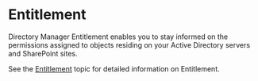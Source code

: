 # Entitlement

Directory Manager Entitlement enables you to stay informed on the permissions assigned to objects
residing on your Active Directory servers and SharePoint sites.

See the [Entitlement](/docs/directorymanager/11.1/directorymanager/admincenter/entitlement/overview.md) topic for detailed information on
Entitlement.
